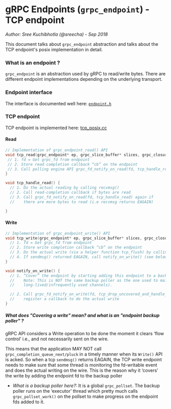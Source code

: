 # gRPC Endpoints (`grpc_endpoint`) - TCP endpoint
_Author: Sree Kuchibhotla (@sreecha) - Sep 2018_

This document talks about `grpc_endpoint` abstraction and talks about the TCP endpoint's posix implementation in detail.

### What is an endpoint ?
`grpc_endpoint` is an abstraction used by gRPC to read/write bytes. There are different endpoint implementations depending on the underlying transport.


### Endpoint interface

The interface is documented well here: [`endpoint.h`](https://github.com/grpc/grpc/blob/v1.15.1/src/core/lib/iomgr/endpoint.h)

### TCP endpoint

TCP endpoint is implemented here: [tcp_posix.cc](https://github.com/grpc/grpc/blob/v1.15.1/src/core/lib/iomgr/tcp_posix.cc)

#### Read

``` C++
// Implementation of grpc_endpoint_read() API
void tcp_read(grpc_endpoint* ep, grpc_slice_buffer* slices, grpc_closure* cb) {
 // 1. fd = Get grpc_fd from endpoint
 // 2. Store read completion callback “cb” on the endpoint
 // 3. Call polling engine API grpc_fd_notify_on_read(fd, tcp_handle_read)
}
```

``` C++
void tcp_handle_read() {
  // 1. Do the actual reading by calling recvmsg()
  // 2. Call read-completion callback if bytes are read
  // 3. Call grpc_fd_notify_on_read(fd, tcp_handle_read) again if
  //    there are more bytes to read (i.e recvmsg returns EAGAIN)

}
```

#### Write

``` C++
// Implementation of grpc_endpoint_write() API
void tcp_write(grpc_endpoint* ep, grpc_slice_buffer* slices, grpc_closure* cb, void* arg) {
  // 1. fd = Get grpc_fd from endpoint
  // 2. Store write completion callback “cb” on the endpoint
  // 3. Do the actual write (via a helper function tcp_flush) by calling TCP sendmsg()
  // 4. If sendmsg() returned EAGAIN, call notify_on_write() (see below)
}

void notify_on_write() {
  // 1. “Cover” the endpoint by starting adding this endpoint to a backup poller
  //    Note: This is NOT the same backup poller as the one used to maintain
  //    long-lived/infrequently used channels).

  // 2. Call grpc_fd_notify_on_write(fd, tcp_drop_uncovered_and_handle_write) to
  //    register a callback to do the actual write
}

```

##### What does "Covering a write" mean? and what is an "endpoint backup poller" ?
gRPC API considers a Write operation to be done the moment it clears ‘flow control’ i.e., and not necessarily sent on the wire.

This means that the application MAY NOT call `grpc_completion_queue_next/pluck` in a timely manner when its `Write()` API is acked. So when a tcp `sendmsg()` returns EAGAIN, the TCP write endpoint needs to make sure that some thread is monitoring the fd-writable event and does the actual writing on the wire. This is the reason why it ‘covers’ the write by adding the endpoint fd to the backup poller

- *What is a backup poller here?:* It is a global `grpc_pollset`. The backup poller runs on the ‘executor’ thread which pretty much calls `grpc_pollset_work()` on the pollset to make progress on the endpoint fds added to it.


